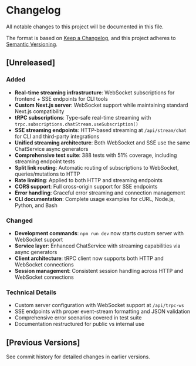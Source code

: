 # Changelog

All notable changes to this project will be documented in this file.

The format is based on [Keep a Changelog](https://keepachangelog.com/en/1.0.0/),
and this project adheres to [Semantic Versioning](https://semver.org/spec/v2.0.0.html).

## [Unreleased]

### Added
- **Real-time streaming infrastructure**: WebSocket subscriptions for frontend + SSE endpoints for CLI tools
- **Custom Next.js server**: WebSocket support while maintaining standard Next.js compatibility
- **tRPC subscriptions**: Type-safe real-time streaming with `trpc.subscriptions.chatStream.useSubscription()`
- **SSE streaming endpoints**: HTTP-based streaming at `/api/stream/chat` for CLI and third-party integrations
- **Unified streaming architecture**: Both WebSocket and SSE use the same ChatService async generators
- **Comprehensive test suite**: 388 tests with 51% coverage, including streaming endpoint tests
- **Split link routing**: Automatic routing of subscriptions to WebSocket, queries/mutations to HTTP
- **Rate limiting**: Applied to both HTTP and streaming endpoints
- **CORS support**: Full cross-origin support for SSE endpoints
- **Error handling**: Graceful error streaming and connection management
- **CLI documentation**: Complete usage examples for cURL, Node.js, Python, and Bash

### Changed
- **Development commands**: `npm run dev` now starts custom server with WebSocket support
- **Service layer**: Enhanced ChatService with streaming capabilities via async generators
- **Client architecture**: tRPC client now supports both HTTP and WebSocket connections
- **Session management**: Consistent session handling across HTTP and WebSocket connections

### Technical Details
- Custom server configuration with WebSocket support at `/api/trpc-ws`
- SSE endpoints with proper event-stream formatting and JSON validation
- Comprehensive error scenarios covered in test suite
- Documentation restructured for public vs internal use

## [Previous Versions]

See commit history for detailed changes in earlier versions.